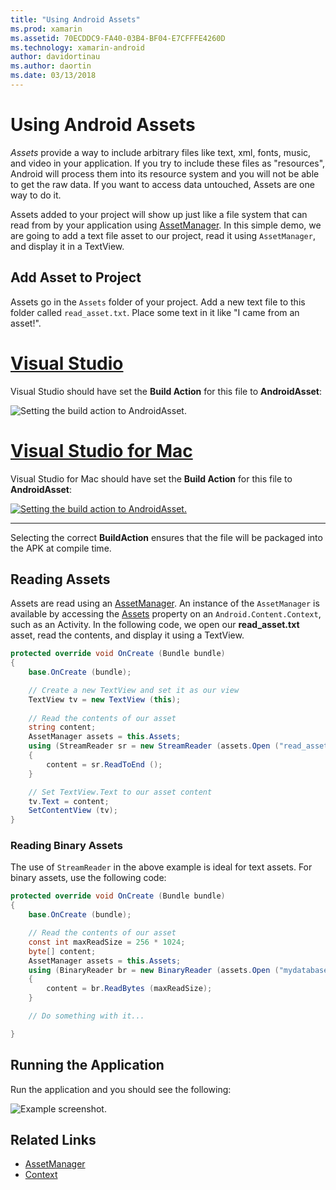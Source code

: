 ```yaml
---
title: "Using Android Assets"
ms.prod: xamarin
ms.assetid: 70ECDDC9-FA40-03B4-BF04-E7CFFFE4260D
ms.technology: xamarin-android
author: davidortinau
ms.author: daortin
ms.date: 03/13/2018
---
```


# Using Android Assets

_Assets_ provide a way to include arbitrary files like text, xml,
fonts, music, and video in your application. If you try to include
these files as "resources", Android will process them into its resource
system and you will not be able to get the raw data. If you want to
access data untouched, Assets are one way to do it.

Assets added to your project will show up just like a file system that
can read from by your application using
[AssetManager](xref:Android.Content.Res.AssetManager).
In this simple demo, we are going to add a text file asset to our
project, read it using `AssetManager`, and display it in a TextView.

## Add Asset to Project

Assets go in the `Assets` folder of your project. Add a new text file
to this folder called `read_asset.txt`. Place some text in it like "I
came from an asset!".

# [Visual Studio](#tab/windows)

Visual Studio should have set the **Build Action** for this file to
**AndroidAsset**:

![Setting the build action to AndroidAsset.](android-assets-images/asset-properties-vs.png) 

# [Visual Studio for Mac](#tab/macos)

Visual Studio for Mac should have set the **Build Action** for this file to
**AndroidAsset**:

[![Setting the build action to AndroidAsset.](android-assets-images/asset-properties-xs-sml.png)](android-assets-images/asset-properties-xs.png#lightbox)

-----

Selecting the correct **BuildAction** ensures that the file will be
packaged into the APK at compile time.

## Reading Assets

Assets are read using an
[AssetManager](xref:Android.Content.Res.AssetManager). An
instance of the `AssetManager` is available by accessing the
[Assets](xref:Android.Content.Context.Assets) property on an
`Android.Content.Context`, such as an Activity.
In the following code, we open our **read_asset.txt** asset, read the
contents, and display it using a TextView.

```csharp
protected override void OnCreate (Bundle bundle)
{
    base.OnCreate (bundle);

    // Create a new TextView and set it as our view
    TextView tv = new TextView (this);
    
    // Read the contents of our asset
    string content;
    AssetManager assets = this.Assets;
    using (StreamReader sr = new StreamReader (assets.Open ("read_asset.txt")))
    {
        content = sr.ReadToEnd ();
    }

    // Set TextView.Text to our asset content
    tv.Text = content;
    SetContentView (tv);
}
```

### Reading Binary Assets

The use of `StreamReader` in the above example is ideal for text assets. For binary assets, use the following code:

```csharp
protected override void OnCreate (Bundle bundle)
{
    base.OnCreate (bundle);

    // Read the contents of our asset
    const int maxReadSize = 256 * 1024;
    byte[] content;
    AssetManager assets = this.Assets;
    using (BinaryReader br = new BinaryReader (assets.Open ("mydatabase.db")))
    {
        content = br.ReadBytes (maxReadSize);
    }

    // Do something with it...

}
```

## Running the Application

Run the application and you should see the following:

![Example screenshot.](android-assets-images/screenshot.png)

## Related Links

- [AssetManager](xref:Android.Content.Res.AssetManager)
- [Context](xref:Android.Content.Context)
